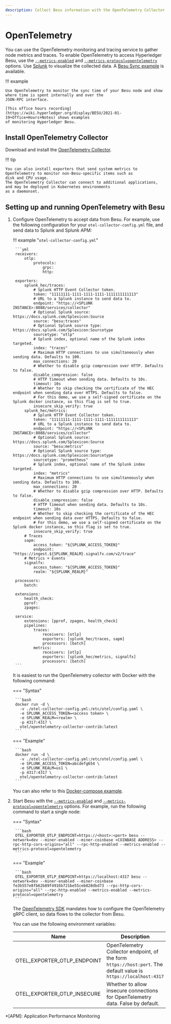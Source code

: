 ```yaml
---
description: Collect Besu information with the OpenTelemetry Collector
---
```


# OpenTelemetry

You can use the OpenTelemetry monitoring and tracing service to gather node metrics and traces.
To enable OpenTelemetry to access Hyperledger Besu, use the [`--metrics-enabled`](../../../global/reference/cli/options.md#metrics-enabled)
and [`--metrics-protocol=opentelemetry`](../../../global/reference/cli/options.md#metrics-protocol) options.
Use [Splunk](https://splunk.com) to visualize the collected data.
A [Besu Sync example](https://github.com/splunk/splunk-connect-for-ethereum/tree/master/examples/besu-sync) is available.

!!! example

    Use OpenTelemetry to monitor the sync time of your Besu node and show where time is spent internally and over the
    JSON-RPC interface.

    [This office hours recording](https://wiki.hyperledger.org/display/BESU/2021-01-19+Office+Hours+Notes) shows examples
    of monitoring Hyperledger Besu.

## Install OpenTelemetry Collector

Download and install the [OpenTelemetry Collector](https://github.com/open-telemetry/opentelemetry-collector-contrib/releases).

!!! tip

    You can also install exporters that send system metrics to OpenTelemetry to monitor non-Besu-specific items such as
    disk and CPU usage.
    The OpenTelemetry Collector can connect to additional applications, and may be deployed in Kubernetes environments
    as a daemonset.

## Setting up and running OpenTelemetry with Besu

1. Configure OpenTelemetry to accept data from Besu.
   For example, use the following configuration for your `otel-collector-config.yml` file, and send data to Splunk and Splunk APM:

    !!! example "`otel-collector-config.yml`"

        ```yml
        receivers:
            otlp:
                protocols:
                    grpc:
                    http:

        exporters:
            splunk_hec/traces:
                # Splunk HTTP Event Collector token.
                token: "11111111-1111-1111-1111-1111111111113"
                # URL to a Splunk instance to send data to.
                endpoint: "https://<SPLUNK INSTANCE>:8088/services/collector"
                # Optional Splunk source: https://docs.splunk.com/Splexicon:Source
                source: "besu:traces"
                # Optional Splunk source type: https://docs.splunk.com/Splexicon:Sourcetype
                sourcetype: "otlp"
                # Splunk index, optional name of the Splunk index targeted.
                index: "traces"
                # Maximum HTTP connections to use simultaneously when sending data. Defaults to 100.
                max_connections: 20
                # Whether to disable gzip compression over HTTP. Defaults to false.
                disable_compression: false
                # HTTP timeout when sending data. Defaults to 10s.
                timeout: 10s
                # Whether to skip checking the certificate of the HEC endpoint when sending data over HTTPS. Defaults to false.
                # For this demo, we use a self-signed certificate on the Splunk docker instance, so this flag is set to true.
                insecure_skip_verify: true
            splunk_hec/metrics:
                # Splunk HTTP Event Collector token.
                token: "11111111-1111-1111-1111-1111111111113"
                # URL to a Splunk instance to send data to.
                endpoint: "https://<SPLUNK INSTANCE>:8088/services/collector"
                # Optional Splunk source: https://docs.splunk.com/Splexicon:Source
                source: "besu:metrics"
                # Optional Splunk source type: https://docs.splunk.com/Splexicon:Sourcetype
                sourcetype: "prometheus"
                # Splunk index, optional name of the Splunk index targeted.
                index: "metrics"
                # Maximum HTTP connections to use simultaneously when sending data. Defaults to 100.
                max_connections: 20
                # Whether to disable gzip compression over HTTP. Defaults to false.
                disable_compression: false
                # HTTP timeout when sending data. Defaults to 10s.
                timeout: 10s
                # Whether to skip checking the certificate of the HEC endpoint when sending data over HTTPS. Defaults to false.
                # For this demo, we use a self-signed certificate on the Splunk docker instance, so this flag is set to true.
                insecure_skip_verify: true
            # Traces
            sapm:
                access_token: "${SPLUNK_ACCESS_TOKEN}"
                endpoint: "https://ingest.${SPLUNK_REALM}.signalfx.com/v2/trace"
            # Metrics + Events
            signalfx:
                access_token: "${SPLUNK_ACCESS_TOKEN}"
                realm: "${SPLUNK_REALM}"

        processors:
            batch:

        extensions:
            health_check:
            pprof:
            zpages:

        service:
            extensions: [pprof, zpages, health_check]
            pipelines:
                traces:
                    receivers: [otlp]
                    exporters: [splunk_hec/traces, sapm]
                    processors: [batch]
                metrics:
                    receivers: [otlp]
                    exporters: [splunk_hec/metrics, signalfx]
                    processors: [batch]
        ```

    It is easiest to run the OpenTelemetry collector with Docker with the following command:

    === "Syntax"

        ```bash
        docker run -d \
          -v ./otel-collector-config.yml:/etc/otel/config.yaml \
          -e SPLUNK_ACCESS_TOKEN=<access token> \
          -e SPLUNK_REALM=<realm> \
          -p 4317:4317 \
          otel/opentelemetry-collector-contrib:latest
        ```

    === "Example"

        ```bash
        docker run -d \
          -v ./otel-collector-config.yml:/etc/otel/config.yaml \
          -e SPLUNK_ACCESS_TOKEN=abcdefg654 \
          -e SPLUNK_REALM=us1 \
          -p 4317:4317 \
          otel/opentelemetry-collector-contrib:latest
        ```

    You can also refer to this [Docker-compose example](https://github.com/splunk/splunk-connect-for-ethereum/blob/989dc2ccae7d8235bf3ce2a83a18cf0cd1713294/examples/besu-sync/full-sync/docker-compose.yaml).

1. Start Besu with the [`--metrics-enabled`](../../../global/reference/cli/options.md#metrics-enabled) and
   [`--metrics-protocol=opentelemetry`](../../../global/reference/cli/options.md#metrics-protocol) options.
   For example, run the following command to start a single node:

    === "Syntax"

        ```bash
        OTEL_EXPORTER_OTLP_ENDPOINT=https://<host>:<port> besu --network=dev --miner-enabled --miner-coinbase <COINBASE ADDRESS> --rpc-http-cors-origins="all" --rpc-http-enabled --metrics-enabled --metrics-protocol=opentelemetry
        ```

    === "Example"

        ```bash
        OTEL_EXPORTER_OTLP_ENDPOINT=https://localhost:4317 besu --network=dev --miner-enabled --miner-coinbase fe3b557e8fb62b89f4916b721be55ceb828dbd73 --rpc-http-cors-origins="all" --rpc-http-enabled --metrics-enabled --metrics-protocol=opentelemetry
        ```

    The [OpenTelemetry SDK](https://github.com/open-telemetry/opentelemetry-specification/blob/8f7cdb73618a0b3afa9532b8f8103d719e352781/specification/sdk-environment-variables.md)
    mandates how to configure the OpenTelemetry gRPC client, so data flows to the collector from Besu.

    You can use the following environment variables:

    | Name                        | Description                                                                                                       | Required |
    |-----------------------------|-------------------------------------------------------------------------------------------------------------------|----------|
    | OTEL_EXPORTER_OTLP_ENDPOINT | OpenTelemetry Collector endpoint, of the form `https://host:port`. The default value is `https://localhost:4317`  | Yes      |
    | OTEL_EXPORTER_OTLP_INSECURE | Whether to allow insecure connections for OpenTelemetry data. False by default.                                   | No       |

<!-- Links -->
[Monitoring Besu synchronization to chain with Splunk]: https://github.com/splunk/splunk-connect-for-ethereum/tree/master/examples/besu-sync

<!--- END of page meta data -->

*[APM]: Application Performance Monitoring
